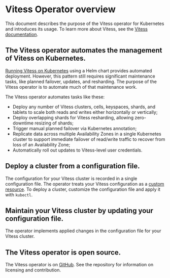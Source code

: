 # Vitess Operator overview

This document describes the purpose of the Vitess operator for Kubernetes and introduces its usage. To learn more about Vitess, see the [Vitess documentation](https://vitess.io/docs). 

## The Vitess operator automates the management of Vitess on Kubernetes.

[Running Vitess on Kubernetes](https://vitess.io/docs/get-started/kubernetes/) using a Helm chart provides automated deployment. However, this pattern still requires significant maintenance tasks, like planned failover, updates, and resharding. The purpose of the Vitess operator is to automate much of that maintenance work.

The Vitess operator automates tasks like these:

+ Deploy any number of Vitess clusters, cells, keyspaces, shards, and tablets to scale both reads and writes either horizontally or vertically;
+ Deploy overlapping shards for Vitess resharding, allowing zero-downtime resizing of shards;
+ Trigger manual planned failover via Kubernetes annotation;
+ Replicate data across multiple Availability Zones in a single Kubernetes cluster to support immediate failover of read/write traffic to recover from loss of an Availability Zone;
+ Automatically roll out updates to Vitess-level user credentials.

## Deploy a cluster from a configuration file.

The configuration for your Vitess cluster is recorded in a single configuration file. The operator treats your Vitess configuration as a [custom resource](https://kubernetes.io/docs/concepts/extend-kubernetes/api-extension/custom-resources/). To deploy a cluster, customize the configuration file and apply it with `kubectl`.

## Maintain your Vitess cluster by updating your configuration file.

The operator implements applied changes in the configuration file for your Vitess cluster.

## The Vitess operator is open source.

The Vitess operator is on [GitHub](https://github.com/planetscale/vitess-operator). See the repository for information on licensing and contribution.
